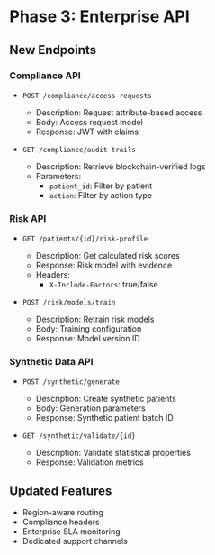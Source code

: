 # Phase 3: Enterprise API

## New Endpoints

### Compliance API
- `POST /compliance/access-requests`
  - Description: Request attribute-based access
  - Body: Access request model
  - Response: JWT with claims

- `GET /compliance/audit-trails`
  - Description: Retrieve blockchain-verified logs
  - Parameters:
    - `patient_id`: Filter by patient
    - `action`: Filter by action type

### Risk API
- `GET /patients/{id}/risk-profile`
  - Description: Get calculated risk scores
  - Response: Risk model with evidence
  - Headers:
    - `X-Include-Factors`: true/false

- `POST /risk/models/train`
  - Description: Retrain risk models
  - Body: Training configuration
  - Response: Model version ID

### Synthetic Data API
- `POST /synthetic/generate`
  - Description: Create synthetic patients
  - Body: Generation parameters
  - Response: Synthetic patient batch ID

- `GET /synthetic/validate/{id}`
  - Description: Validate statistical properties
  - Response: Validation metrics

## Updated Features
- Region-aware routing
- Compliance headers
- Enterprise SLA monitoring
- Dedicated support channels

